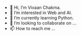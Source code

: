 - 👋 Hi, I’m Vivaan Chakma.
- 👀 I’m interested in Web and AI.
- 🌱 I’m currently learning Python.
- 💞️ I’m looking to collaborate on ...
- 📫 How to reach me ...

<!---
vivaanchakma/vivaanchakma is a ✨ special ✨ repository because its `README.md` (this file) appears on your GitHub profile.
You can click the Preview link to take a look at your changes.
--->

